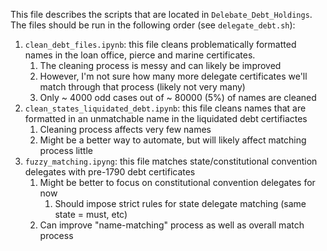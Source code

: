 This file describes the scripts that are located in `Delebate_Debt_Holdings`.
The files should be run in the following order (see `delegate_debt.sh`):
1. `clean_debt_files.ipynb`: this file cleans problematically formatted names in the loan office, pierce and marine certificates.
   1. The cleaning process is messy and can likely be improved
   2. However, I'm not sure how many more delegate certificates we'll match through that process (likely not very many)
   3. Only ~ 4000 odd cases out of ~ 80000 (5%) of names are cleaned
2. `clean_states_liquidated_debt.ipynb`: this file cleans names that are formatted in an unmatchable name in the liquidated debt certifiactes
   1. Cleaning process affects very few names
   2. Might be a better way to automate, but will likely affect matching process little
3. `fuzzy_matching.ipyng`: this file matches state/constitutional convention delegates with pre-1790 debt certificates
   1. Might be better to focus on constitutional convention delegates for now
      1. Should impose strict rules for state delegate matching (same state = must, etc)
   2. Can improve "name-matching" process as well as overall match process
